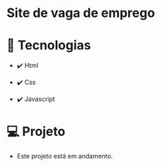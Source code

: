 # Site de vaga de emprego

# 🚀 Tecnologias

* ✔️ Html

* ✔️ Css

* ✔️ Javascript

# 💻 Projeto
* Este projeto está em andamento.
